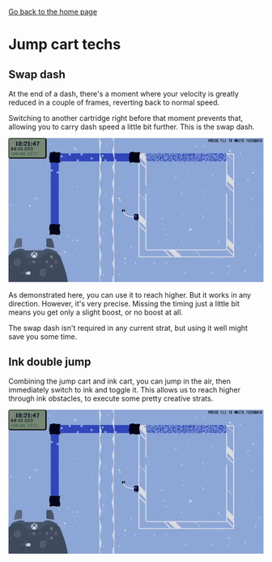 [Go back to the home page](https://github.com/Doublevil/scbspeedrun)

# Jump cart techs

## Swap dash

At the end of a dash, there's a moment where your velocity is greatly reduced in a couple of frames, reverting back to normal speed.

Switching to another cartridge right before that moment prevents that, allowing you to carry dash speed a little bit further. This is the swap dash.

![gif](https://github.com/Doublevil/scbspeedrun/blob/main/media/tech/Movement_InkDoubleJump.webp)

As demonstrated here, you can use it to reach higher. But it works in any direction. However, it's very precise. Missing the timing just a little bit means you get only a slight boost, or no boost at all.

The swap dash isn't required in any current strat, but using it well might save you some time.

## Ink double jump

Combining the jump cart and ink cart, you can jump in the air, then immediately switch to ink and toggle it. This allows us to reach higher through ink obstacles, to execute some pretty creative strats.

![gif](https://github.com/Doublevil/scbspeedrun/blob/main/media/tech/Movement_InkDoubleJump.webp)
